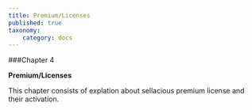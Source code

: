 ```yaml
---
title: Premium/Licenses
published: true
taxonomy:
    category: docs
---
```


###Chapter 4

**Premium/Licenses**

This chapter consists of explation about sellacious premium license and their activation.